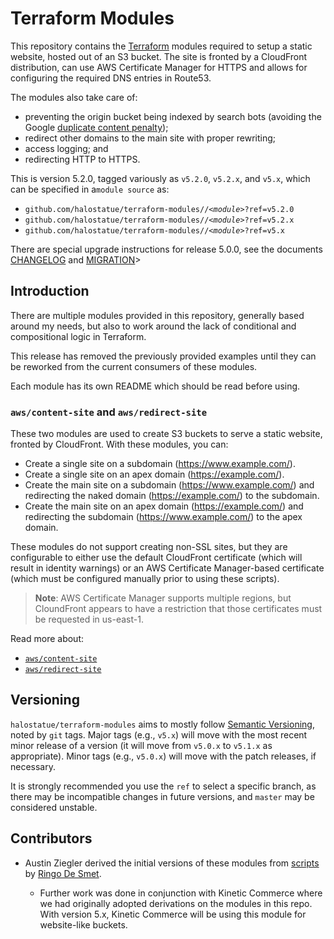 # Terraform Modules

This repository contains the [Terraform][] modules required to setup a static
website, hosted out of an S3 bucket. The site is fronted by a CloudFront
distribution, can use AWS Certificate Manager for HTTPS and allows for
configuring the required DNS entries in Route53.

The modules also take care of:

- preventing the origin bucket being indexed by search bots (avoiding the
  Google [duplicate content penalty][]);
- redirect other domains to the main site with proper rewriting;
- access logging; and
- redirecting HTTP to HTTPS.

This is version 5.2.0, tagged variously as `v5.2.0`, `v5.2.x`, and `v5.x`, which
can be specified in a`module source` as:

- `github.com/halostatue/terraform-modules//`_`<module>`_`?ref=v5.2.0`
- `github.com/halostatue/terraform-modules//`_`<module>`_`?ref=v5.2.x`
- `github.com/halostatue/terraform-modules//`_`<module>`_`?ref=v5.x`

There are special upgrade instructions for release 5.0.0, see the documents
[CHANGELOG](CHANGELOG.md) and [MIGRATION](MIGRATION.md)>

## Introduction

There are multiple modules provided in this repository, generally based around
my needs, but also to work around the lack of conditional and compositional
logic in Terraform.

This release has removed the previously provided examples until they can be
reworked from the current consumers of these modules.

Each module has its own README which should be read before using.

### `aws/content-site` and `aws/redirect-site`

These two modules are used to create S3 buckets to serve a static website,
fronted by CloudFront. With these modules, you can:

- Create a single site on a subdomain (https://www.example.com/).
- Create a single site on an apex domain (https://example.com/).
- Create the main site on a subdomain (https://www.example.com/) and
  redirecting the naked domain (https://example.com/) to the subdomain.
- Create the main site on an apex domain (https://example.com/) and
  redirecting the subdomain (https://www.example.com/) to the apex domain.

These modules do not support creating non-SSL sites, but they are configurable
to either use the default CloudFront certificate (which will result in identity
warnings) or an AWS Certificate Manager-based certificate (which must be
configured manually prior to using these scripts).

> **Note**: AWS Certificate Manager supports multiple regions, but CloundFront
> appears to have a restriction that those certificates must be requested in
> us-east-1.

Read more about:

- [`aws/content-site`][]
- [`aws/redirect-site`][]

## Versioning

`halostatue/terraform-modules` aims to mostly follow [Semantic Versioning][],
noted by `git` tags. Major tags (e.g., `v5.x`) will move with the most recent
minor release of a version (it will move from `v5.0.x` to `v5.1.x` as
appropriate). Minor tags (e.g., `v5.0.x`) will move with the patch releases, if
necessary.

It is strongly recommended you use the `ref` to select a specific branch, as
there may be incompatible changes in future versions, and `master` may be
considered unstable.

## Contributors

- Austin Ziegler derived the initial versions of these modules from [scripts][]
  by [Ringo De Smet][].

  - Further work was done in conjunction with Kinetic Commerce where we had
    originally adopted derivations on the modules in this repo. With version
    5.x, Kinetic Commerce will be using this module for website-like buckets.

[terraform]: https://www.terraform.io/
[ringo de smet]: https://ringo.de-smet.name
[scripts]: https://github.com/ringods/terraform-website-s3-cloudfront-route53
[duplicate content penalty]: https://support.google.com/webmasters/answer/66359?hl=en
[semantic versioning]: http://semver.org/
[`aws/content-site`]: https://github.com/halostatue/terraform-modules/tree/v2.0/aws/content-site
[`aws/redirect-site`]: https://github.com/halostatue/terraform-modules/tree/v2.0/aws/redirect-site
